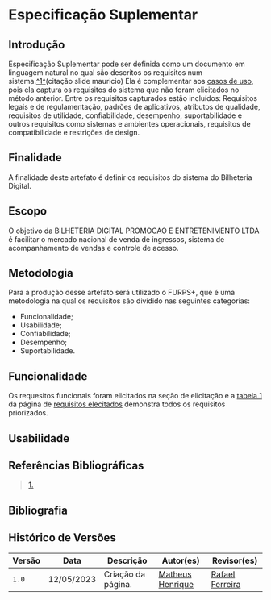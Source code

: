 # Especificação Suplementar

## Introdução

Especificação Suplementar pode ser definida como um documento em linguagem natural no qual são descritos os requisitos num sistema.<a id="anchor_1" href="#REF1">^1^</a>(citação slide mauricio) Ela é complementar aos [casos de uso](), pois ela captura os requisitos do sistema que não foram elicitados no método anterior. Entre os requisitos capturados estão incluídos: Requisitos legais e de regulamentação, padrões de aplicativos, atributos de qualidade, requisitos de utilidade, confiabilidade, desempenho, suportabilidade e outros requisitos como sistemas e ambientes operacionais, requisitos de compatibilidade e restrições de design.

## Finalidade

A finalidade deste artefato é definir os requisitos do sistema do Bilheteria Digital.

## Escopo

O objetivo da BILHETERIA DIGITAL PROMOCAO E ENTRETENIMENTO LTDA é facilitar o mercado nacional de venda de ingressos, sistema de acompanhamento de vendas e controle de acesso.

## Metodologia

Para a produção desse artefato será utilizado o FURPS+, que é uma metodologia na qual os requisitos são dividido nas seguintes categorias:

- Funcionalidade;
- Usabilidade;
- Confiabilidade;
- Desempenho;
- Suportabilidade.

## Funcionalidade

Os requesitos funcionais foram elicitados na seção de elicitação e a [tabela 1]() da página de [requisitos elecitados]() demonstra todos os requisitos priorizados.

## Usabilidade

## Referências Bibliográficas

> <a id="REF1" href="#anchor_1">1.</a>

## Bibliografia

## Histórico de Versões

| Versão | Data       | Descrição          | Autor(es)                                        | Revisor(es)                                      |
| ------ | ---------- | ------------------ | ------------------------------------------------ | ------------------------------------------------ |
| `1.0`  | 12/05/2023 | Criação da página. | [Matheus Henrique](https://github.com/mathonaut) | [Rafael Ferreira](https://github.com/RafaelCLG0) |
